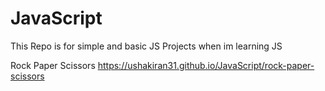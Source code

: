 # JavaScript
This Repo is for simple and basic JS Projects 
when im learning JS 

Rock Paper Scissors
https://ushakiran31.github.io/JavaScript/rock-paper-scissors
